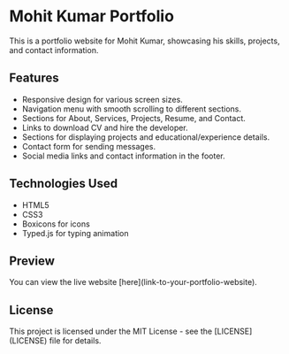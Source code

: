 <!DOCTYPE html>
<html lang="en">

<head>
    <meta charset="UTF-8">
    <meta name="viewport" content="width=device-width, initial-scale=1.0">
</head>

<body>
    <h1>Mohit Kumar Portfolio</h1>
    <p>This is a portfolio website for Mohit Kumar, showcasing his skills, projects, and contact information.</p>
    <h2>Features</h2>
    <ul>
        <li>Responsive design for various screen sizes.</li>
        <li>Navigation menu with smooth scrolling to different sections.</li>
        <li>Sections for About, Services, Projects, Resume, and Contact.</li>
        <li>Links to download CV and hire the developer.</li>
        <li>Sections for displaying projects and educational/experience details.</li>
        <li>Contact form for sending messages.</li>
        <li>Social media links and contact information in the footer.</li>
    </ul>
    <h2>Technologies Used</h2>
    <ul>
        <li>HTML5</li>
        <li>CSS3</li>
        <li>Boxicons for icons</li>
        <li>Typed.js for typing animation</li>
    </ul>
    <h2>Preview</h2>
    <p>You can view the live website [here](link-to-your-portfolio-website).</p>
    <h2>License</h2>
    <p>This project is licensed under the MIT License - see the [LICENSE](LICENSE) file for details.</p>
</body>

</html>
